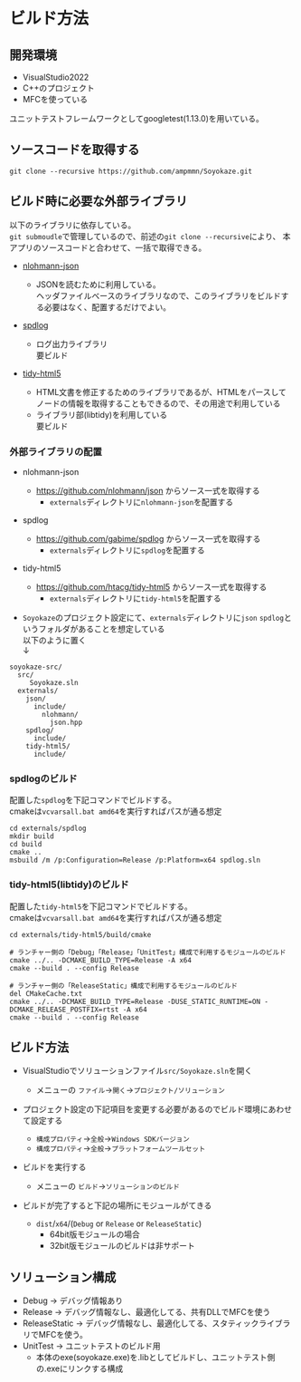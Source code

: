 # ビルド方法

## 開発環境

- VisualStudio2022
- C++のプロジェクト
- MFCを使っている

ユニットテストフレームワークとしてgoogletest(1.13.0)を用いている。

## ソースコードを取得する

```
git clone --recursive https://github.com/ampmmn/Soyokaze.git
```

## ビルド時に必要な外部ライブラリ

以下のライブラリに依存している。  
`git submoudle`で管理しているので、前述の`git clone --recursive`により、
本アプリのソースコードと合わせて、一括で取得できる。

- [nlohmann-json](https://github.com/nlohmann/json)
  - JSONを読むために利用している。  
ヘッダファイルベースのライブラリなので、このライブラリをビルドする必要はなく、配置するだけでよい。

- [spdlog](https://github.com/gabime/spdlog)
  - ログ出力ライブラリ  
要ビルド

- [tidy-html5](https://github.com/htacg/tidy-html5)
  - HTML文書を修正するためのライブラリであるが、HTMLをパースしてノードの情報を取得することもできるので、その用途で利用している
  - ライブラリ部(libtidy)を利用している  
要ビルド

### 外部ライブラリの配置

- nlohmann-json
  - https://github.com/nlohmann/json からソース一式を取得する
    - `externals`ディレクトリに`nlohmann-json`を配置する
- spdlog
  - https://github.com/gabime/spdlog からソース一式を取得する
    - `externals`ディレクトリに`spdlog`を配置する
- tidy-html5
  - https://github.com/htacg/tidy-html5 からソース一式を取得する
    - `externals`ディレクトリに`tidy-html5`を配置する

- `Soyokaze`のプロジェクト設定にて、`externals`ディレクトリに`json` `spdlog`というフォルダがあることを想定している  
以下のように置く  
↓
```
soyokaze-src/
  src/
     Soyokaze.sln
  externals/
    json/
      include/
        nlohmann/
          json.hpp
    spdlog/
      include/
    tidy-html5/
      include/
```

### spdlogのビルド

配置した`spdlog`を下記コマンドでビルドする。  
cmakeは`vcvarsall.bat amd64`を実行すればパスが通る想定  

```
cd externals/spdlog
mkdir build
cd build
cmake ..
msbuild /m /p:Configuration=Release /p:Platform=x64 spdlog.sln 
```

### tidy-html5(libtidy)のビルド

配置した`tidy-html5`を下記コマンドでビルドする。  
cmakeは`vcvarsall.bat amd64`を実行すればパスが通る想定  

```
cd externals/tidy-html5/build/cmake

# ランチャー側の「Debug」「Release」「UnitTest」構成で利用するモジュールのビルド
cmake ../.. -DCMAKE_BUILD_TYPE=Release -A x64
cmake --build . --config Release

# ランチャー側の「ReleaseStatic」構成で利用するモジュールのビルド
del CMakeCache.txt
cmake ../.. -DCMAKE_BUILD_TYPE=Release -DUSE_STATIC_RUNTIME=ON -DCMAKE_RELEASE_POSTFIX=rtst -A x64
cmake --build . --config Release

```

## ビルド方法

- VisualStudioでソリューションファイル`src/Soyokaze.sln`を開く
  - メニューの `ファイル`→`開く`→`プロジェクト/ソリューション`

- プロジェクト設定の下記項目を変更する必要があるのでビルド環境にあわせて設定する
  - `構成プロパティ`→`全般`→`Windows SDKバージョン`
  - `構成プロパティ`→`全般`→`プラットフォームツールセット`

- ビルドを実行する
  - メニューの `ビルド`→`ソリューションのビルド`

- ビルドが完了すると下記の場所にモジュールがてきる
  - `dist`/`x64`/(`Debug` or `Release` or `ReleaseStatic`)
    - 64bit版モジュールの場合
    - 32bit版モジュールのビルドは非サポート

## ソリューション構成

- Debug → デバッグ情報あり
- Release → デバッグ情報なし、最適化してる、共有DLLでMFCを使う
- ReleaseStatic → デバッグ情報なし、最適化してる、スタティックライブラリでMFCを使う。
- UnitTest → ユニットテストのビルド用
  - 本体のexe(soyokaze.exe)を.libとしてビルドし、ユニットテスト側の.exeにリンクする構成

